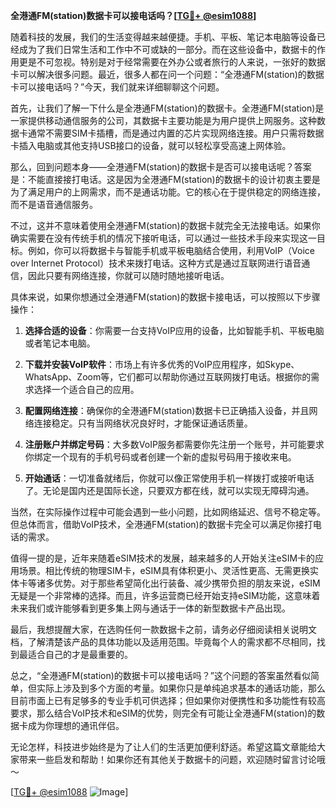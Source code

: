 **全港通FM(station)数据卡可以接电话吗？[[TG💪+ @esim1088](https://t.me/s/esim1088)]**

随着科技的发展，我们的生活变得越来越便捷。手机、平板、笔记本电脑等设备已经成为了我们日常生活和工作中不可或缺的一部分。而在这些设备中，数据卡的作用更是不可忽视。特别是对于经常需要在外办公或者旅行的人来说，一张好的数据卡可以解决很多问题。最近，很多人都在问一个问题：“全港通FM(station)的数据卡可以接电话吗？”今天，我们就来详细聊聊这个问题。

首先，让我们了解一下什么是全港通FM(station)的数据卡。全港通FM(station)是一家提供移动通信服务的公司，其数据卡主要功能是为用户提供上网服务。这种数据卡通常不需要SIM卡插槽，而是通过内置的芯片实现网络连接。用户只需将数据卡插入电脑或其他支持USB接口的设备，就可以轻松享受高速上网体验。

那么，回到问题本身——全港通FM(station)的数据卡是否可以接电话呢？答案是：不能直接接打电话。这是因为全港通FM(station)的数据卡的设计初衷主要是为了满足用户的上网需求，而不是通话功能。它的核心在于提供稳定的网络连接，而不是语音通信服务。

不过，这并不意味着使用全港通FM(station)的数据卡就完全无法接电话。如果你确实需要在没有传统手机的情况下接听电话，可以通过一些技术手段来实现这一目标。例如，你可以将数据卡与智能手机或平板电脑结合使用，利用VoIP（Voice over Internet Protocol）技术来拨打电话。这种方式是通过互联网进行语音通信，因此只要有网络连接，你就可以随时随地接听电话。

具体来说，如果你想通过全港通FM(station)的数据卡接电话，可以按照以下步骤操作：

1. **选择合适的设备**：你需要一台支持VoIP应用的设备，比如智能手机、平板电脑或者笔记本电脑。
   
2. **下载并安装VoIP软件**：市场上有许多优秀的VoIP应用程序，如Skype、WhatsApp、Zoom等，它们都可以帮助你通过互联网拨打电话。根据你的需求选择一个适合自己的应用。

3. **配置网络连接**：确保你的全港通FM(station)数据卡已正确插入设备，并且网络连接稳定。只有当网络状况良好时，才能保证通话质量。

4. **注册账户并绑定号码**：大多数VoIP服务都需要你先注册一个账号，并可能要求你绑定一个现有的手机号码或者创建一个新的虚拟号码用于接收来电。

5. **开始通话**：一切准备就绪后，你就可以像正常使用手机一样拨打或接听电话了。无论是国内还是国际长途，只要双方都在线，就可以实现无障碍沟通。

当然，在实际操作过程中可能会遇到一些小问题，比如网络延迟、信号不稳定等。但总体而言，借助VoIP技术，全港通FM(station)的数据卡完全可以满足你接打电话的需求。

值得一提的是，近年来随着eSIM技术的发展，越来越多的人开始关注eSIM卡的应用场景。相比传统的物理SIM卡，eSIM具有体积更小、灵活性更高、无需更换实体卡等诸多优势。对于那些希望简化出行装备、减少携带负担的朋友来说，eSIM无疑是一个非常棒的选择。而且，许多运营商已经开始支持eSIM功能，这意味着未来我们或许能够看到更多集上网与通话于一体的新型数据卡产品出现。

最后，我想提醒大家，在选购任何一款数据卡之前，请务必仔细阅读相关说明文档，了解清楚该产品的具体功能以及适用范围。毕竟每个人的需求都不尽相同，找到最适合自己的才是最重要的。

总之，“全港通FM(station)的数据卡可以接电话吗？”这个问题的答案虽然看似简单，但实际上涉及到多个方面的考量。如果你只是单纯追求基本的通话功能，那么目前市面上已有足够多的专业手机可供选择；但如果你对便携性和多功能性有较高要求，那么结合VoIP技术和eSIM的优势，则完全有可能让全港通FM(station)的数据卡成为你理想的通讯伴侣。

无论怎样，科技进步始终是为了让人们的生活更加便利舒适。希望这篇文章能给大家带来一些启发和帮助！如果你还有其他关于数据卡的问题，欢迎随时留言讨论哦～

[[TG💪+ @esim1088](https://t.me/s/esim1088) ![Image](https://i.postimg.cc/4NQfJmqS/Snipaste-2025-05-13-00-14-12.png)]